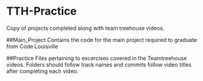 # TTH-Practice
Copy of projects completed along with team treehouse videos.

##Main_Project
Contains the code for the main project required to graduate from Code Louisville

##Practice
Files pertaining to excercises covered in the Teamtreehouse videos. 
Folders should follow track names and commits follow video titles after completing each video.
